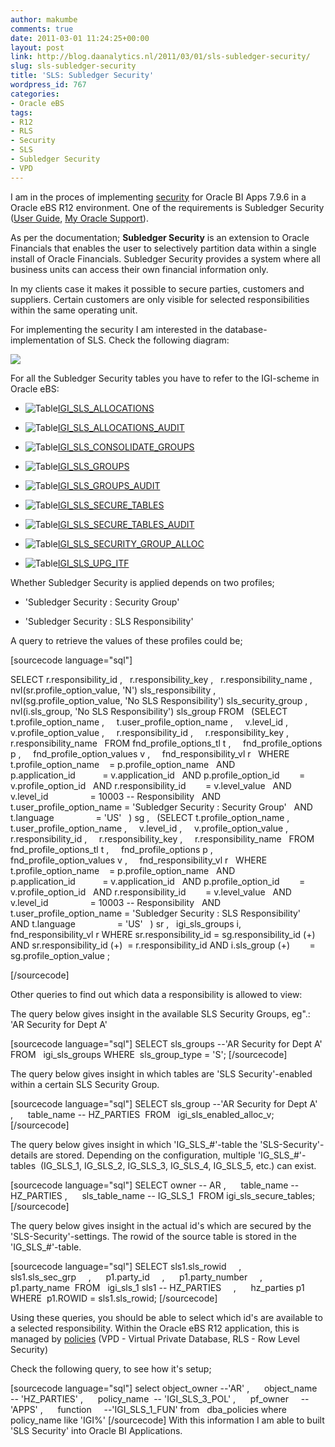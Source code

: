 ```yaml
---
author: makumbe
comments: true
date: 2011-03-01 11:24:25+00:00
layout: post
link: http://blog.daanalytics.nl/2011/03/01/sls-subledger-security/
slug: sls-subledger-security
title: 'SLS: Subledger Security'
wordpress_id: 767
categories:
- Oracle eBS
tags:
- R12
- RLS
- Security
- SLS
- Subledger Security
- VPD
---
```


I am in the proces of implementing [security](http://obibb.wordpress.com/2010/12/20/oracle-bi-applications-security/) for Oracle BI Apps 7.9.6 in a Oracle eBS R12 environment. One of the requirements is Subledger Security ([User Guide](http://download.oracle.com/docs/cd/B40089_10/current/acrobat/120igiug.pdf), [My Oracle Support](https://support.oracle.com/CSP/ui/flash.html#tab=KBHome(page=KBHome&id=()),(page=KBNavigator&id=(bmDocID=463082.1&bmDocTitle=Oracle%20Public%20Sector%20Financials%20(International)%20Documentation%20Resources,%20Release%2012&viewingMode=1143&from=BOOKMARK&bmDocType=REFERENCE&bmDocDsrc=KB)))).

As per the documentation; **Subledger Security** is an extension to Oracle Financials that enables the user to selectively partition data within a single install of Oracle Financials. Subledger Security provides a system where all business units can access their own financial information only.

In my clients case it makes it possible to secure parties, customers and suppliers. Certain customers are only visible for selected responsibilities within the same operating unit.

For implementing the security I am interested in the database-implementation of SLS. Check the following diagram:

[![](http://obibb.files.wordpress.com/2011/02/erd-sls-security.png?w=300)](http://obibb.files.wordpress.com/2011/02/erd-sls-security.png)

For all the Subledger Security tables you have to refer to the IGI-scheme in Oracle eBS:



	
  * ![Table](http://etrm.oracle.com/images/table_defn.gif)[IGI_SLS_ALLOCATIONS](http://etrm.oracle.com/pls/et1211d9/etrm_pnav.show_object?c_name=IGI_SLS_ALLOCATIONS&c_owner=IGI&c_type=TABLE)

	
  * ![Table](http://etrm.oracle.com/images/table_defn.gif)[IGI_SLS_ALLOCATIONS_AUDIT](http://etrm.oracle.com/pls/et1211d9/etrm_pnav.show_object?c_name=IGI_SLS_ALLOCATIONS_AUDIT&c_owner=IGI&c_type=TABLE)

	
  * ![Table](http://etrm.oracle.com/images/table_defn.gif)[IGI_SLS_CONSOLIDATE_GROUPS](http://etrm.oracle.com/pls/et1211d9/etrm_pnav.show_object?c_name=IGI_SLS_CONSOLIDATE_GROUPS&c_owner=IGI&c_type=TABLE)

	
  * ![Table](http://etrm.oracle.com/images/table_defn.gif)[IGI_SLS_GROUPS](http://etrm.oracle.com/pls/et1211d9/etrm_pnav.show_object?c_name=IGI_SLS_GROUPS&c_owner=IGI&c_type=TABLE)

	
  * ![Table](http://etrm.oracle.com/images/table_defn.gif)[IGI_SLS_GROUPS_AUDIT](http://etrm.oracle.com/pls/et1211d9/etrm_pnav.show_object?c_name=IGI_SLS_GROUPS_AUDIT&c_owner=IGI&c_type=TABLE)

	
  * ![Table](http://etrm.oracle.com/images/table_defn.gif)[IGI_SLS_SECURE_TABLES](http://etrm.oracle.com/pls/et1211d9/etrm_pnav.show_object?c_name=IGI_SLS_SECURE_TABLES&c_owner=IGI&c_type=TABLE)

	
  * ![Table](http://etrm.oracle.com/images/table_defn.gif)[IGI_SLS_SECURE_TABLES_AUDIT](http://etrm.oracle.com/pls/et1211d9/etrm_pnav.show_object?c_name=IGI_SLS_SECURE_TABLES_AUDIT&c_owner=IGI&c_type=TABLE)

	
  * ![Table](http://etrm.oracle.com/images/table_defn.gif)[IGI_SLS_SECURITY_GROUP_ALLOC](http://etrm.oracle.com/pls/et1211d9/etrm_pnav.show_object?c_name=IGI_SLS_SECURITY_GROUP_ALLOC&c_owner=IGI&c_type=TABLE)

	
  * ![Table](http://etrm.oracle.com/images/table_defn.gif)[IGI_SLS_UPG_ITF](http://etrm.oracle.com/pls/et1211d9/etrm_pnav.show_object?c_name=IGI_SLS_UPG_ITF&c_owner=IGI&c_type=TABLE)


Whether Subledger Security is applied depends on two profiles;

	
  * 'Subledger Security : Security Group'

	
  * 'Subledger Security : SLS Responsibility'


A query to retrieve the values of these profiles could be;

[sourcecode language="sql"]

SELECT r.responsibility_id ,
  r.responsibility_key ,
  r.responsibility_name ,
  nvl(sr.profile_option_value, 'N') sls_responsibility ,
  nvl(sg.profile_option_value, 'No SLS Responsibility') sls_security_group ,
  nvl(i.sls_group, 'No SLS Responsibility') sls_group
FROM
  (SELECT t.profile_option_name ,
    t.user_profile_option_name ,
    v.level_id ,
    v.profile_option_value ,
    r.responsibility_id ,
    r.responsibility_key ,
    r.responsibility_name
  FROM fnd_profile_options_tl t ,
    fnd_profile_options p ,
    fnd_profile_option_values v ,
    fnd_responsibility_vl r
  WHERE t.profile_option_name    = p.profile_option_name
  AND p.application_id           = v.application_id
  AND p.profile_option_id        = v.profile_option_id
  AND r.responsibility_id        = v.level_value
  AND v.level_id                 = 10003 -- Responsibility
  AND t.user_profile_option_name = 'Subledger Security : Security Group'
  AND t.language                 = 'US'
  ) sg ,
  (SELECT t.profile_option_name ,
    t.user_profile_option_name ,
    v.level_id ,
    v.profile_option_value ,
    r.responsibility_id ,
    r.responsibility_key ,
    r.responsibility_name
  FROM fnd_profile_options_tl t ,
    fnd_profile_options p ,
    fnd_profile_option_values v ,
    fnd_responsibility_vl r
  WHERE t.profile_option_name    = p.profile_option_name
  AND p.application_id           = v.application_id
  AND p.profile_option_id        = v.profile_option_id
  AND r.responsibility_id        = v.level_value
  AND v.level_id                 = 10003 -- Responsibility
  AND t.user_profile_option_name = 'Subledger Security : SLS Responsibility'
  AND t.language                 = 'US'
  ) sr ,
  igi_sls_groups i,
  fnd_responsibility_vl r
WHERE sr.responsibility_id = sg.responsibility_id (+)
AND sr.responsibility_id (+)  = r.responsibility_id
AND i.sls_group (+)        = sg.profile_option_value ;

[/sourcecode]

Other queries to find out which data a responsibility is allowed to view:

The query below gives insight in the available SLS Security Groups, eg".: 'AR Security for Dept A'

[sourcecode language="sql"]
SELECT sls_groups --'AR Security for Dept A' 
FROM   igi_sls_groups
WHERE  sls_group_type = 'S';
[/sourcecode]

The query below gives insight in which tables are 'SLS Security'-enabled within a certain SLS Security Group.

[sourcecode language="sql"]
SELECT sls_group --'AR Security for Dept A'
,      table_name -- HZ_PARTIES 
FROM   igi_sls_enabled_alloc_v;
[/sourcecode]

The query below gives insight in which 'IG_SLS_#'-table the 'SLS-Security'-details are stored. Depending on the configuration, multiple 'IG_SLS_#'-tables  (IG_SLS_1, IG_SLS_2, IG_SLS_3, IG_SLS_4, IG_SLS_5, etc.) can exist.

[sourcecode language="sql"]
SELECT owner -- AR
,      table_name -- HZ_PARTIES
,      sls_table_name -- IG_SLS_1 
FROM igi_sls_secure_tables;
[/sourcecode]

The query below gives insight in the actual id's which are secured by the 'SLS-Security'-settings. The rowid of the source table is stored in the 'IG_SLS_#'-table.

[sourcecode language="sql"]
SELECT sls1.sls_rowid    
,      sls1.sls_sec_grp    
,      p1.party_id    
,      p1.party_number    
,      p1.party_name 
FROM   igi_sls_1 sls1 -- HZ_PARTIES    
,      hz_parties p1
WHERE  p1.ROWID = sls1.sls_rowid;
[/sourcecode]

Using these queries, you should be able to select which id's are available to a selected responsibility. Within the Oracle eBS R12 application, this is managed by [policies](http://apps2fusion.com/apps/21-technical/129-moglobal-dive-into-r12-multi-org-design) (VPD - Virtual Private Database, RLS - Row Level Security)

Check the following query, to see how it's setup;

[sourcecode language="sql"]
select object_owner --'AR'
,      object_name  -- 'HZ_PARTIES'
,      policy_name  -- 'IGI_SLS_3_POL'
,      pf_owner     -- 'APPS'
,      function     --'IGI_SLS_1_FUN'
from   dba_policies
where  policy_name like 'IGI%'
[/sourcecode]
With this information I am able to built 'SLS Security' into Oracle BI Applications.
